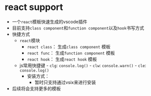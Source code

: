 # react support
- 一个`react`模板快速生成的vscode插件
- 目前支持`class component`和`function component`以及`hook`书写方式
- 快捷方式
  - `react`模块
    - `react class`： 生成`class component` 模板
    - `react func`： 生成`function component` 模板
    - `react hook`： 生成`react hook` 模板
  - js常用快捷键
		- `clg`: `console.log()`
		- `clw`: `console.warn()`
		- `cle`: `console.log()`
	- 安装方式：
		- 暂时只支持通过vsix来进行安装
- 后续将会支持更多的模板